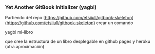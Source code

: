 ### Yet Another GitBook Initializer (yagbi)

Partiendo del repo [https://github.com/etsiiull/gitbook-skeleton](https://github.com/etsiiull/gitbook-skeleton) crear un comando

yagbi  mi-libro  


que cree la estructura de un libro desplegable en github pages y heroku
(otra aproximación)
